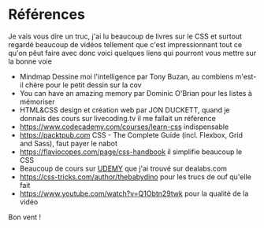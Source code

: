 # Références

Je vais vous dire un truc, j'ai lu beaucoup de livres sur le CSS et surtout regardé beaucoup de vidéos tellement que c'est impressionnant tout ce qu'on pêut faire avec donc voici quelques liens qui pourront vous mettre sur la bonne voie

* Mindmap Dessine moi l'intelligence par Tony Buzan, au combiens m'est-il chère pour le petit dessin sur la cov
* You can have an amazing memory par Dominic O'Brian pour les listes à mémoriser
* HTML&CSS design et création web par JON DUCKETT, quand je donnais des cours sur livecoding.tv il me fallait un réfèrence
* https://www.codecademy.com/courses/learn-css indispensable
* https://packtpub.com CSS - The Complete Guide (incl. Flexbox, Grid and Sass), faut payer le nabot
* https://flaviocopes.com/page/css-handbook il simplifie beaucoup le CSS
* Beaucoup de cours sur [UDEMY](https://udemy.com) que j'ai trouvé sur dealabs.com
* https://css-tricks.com/author/thebabydino pour les trucs de ouf qu'elle fait
* https://www.youtube.com/watch?v=Q1Obtn29twk pour la qualité de la vidéo

Bon vent !
